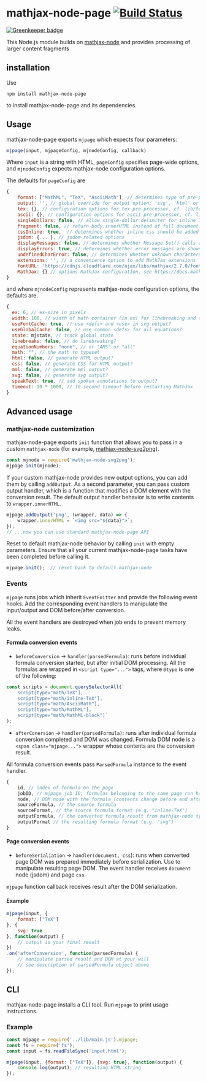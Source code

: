 # mathjax-node-page [![Build Status](https://travis-ci.org/roman-spiridonov/mathjax-node-page.svg?branch=master)](https://travis-ci.org/roman-spiridonov/mathjax-node-page)

[![Greenkeeper badge](https://badges.greenkeeper.io/pkra/mathjax-node-page.svg)](https://greenkeeper.io/)

This Node.js module builds on [mathjax-node](https://github.com/mathjax/mathjax-node) and provides processing of larger content fragments

## installation

Use

```
npm install mathjax-node-page
```

to install mathjax-node-page and its dependencies.

## Usage

mathjax-node-page exports `mjpage` which expects four parameters:

```javascript
mjpage(input, mjpageConfig, mjnodeConfig, callback)
```

Where `input` is a string with HTML, `pageConfig` specifies page-wide options, and `mjnodeConfig` expects mathjax-node configuration options.

The defaults for `pageConfig` are

```javascript
{
    format: ["MathML", "TeX", "AsciiMath"], // determines type of pre-processors to run
    output: '', // global override for output option; 'svg', 'html' or 'mml'
    tex: {}, // configuration options for tex pre-processor, cf. lib/tex.js
    ascii: {}, // configuration options for ascii pre-processor, cf. lib/ascii.js
    singleDollars: false, // allow single-dollar delimiter for inline TeX
    fragment: false, // return body.innerHTML instead of full document
    cssInline: true,  // determines whether inline css should be added
    jsdom: {... }, // jsdom-related options
    displayMessages: false, // determines whether Message.Set() calls are logged
    displayErrors: true, // determines whether error messages are shown on the console
    undefinedCharError: false, // determines whether unknown characters are saved in the error array
    extensions: '', // a convenience option to add MathJax extensions
    fontURL: 'https://cdnjs.cloudflare.com/ajax/libs/mathjax/2.7.0/fonts/HTML-CSS', // for webfont urls in the CSS for HTML output
    MathJax: {} // options MathJax configuration, see https://docs.mathjax.org
}
```
and where `mjnodeConfig` represents mathjax-node configuration options, the defaults are.

```javascript
{
  ex: 6, // ex-size in pixels
  width: 100, // width of math container (in ex) for linebreaking and tags
  useFontCache: true, // use <defs> and <use> in svg output?
  useGlobalCache: false, // use common <defs> for all equations?
  state: mjstate, // track global state
  linebreaks: false, // do linebreaking?
  equationNumbers: "none", // or "AMS" or "all"
  math: "", // the math to typeset
  html: false, // generate HTML output?
  css: false, // generate CSS for HTML output?
  mml: false, // generate mml output?
  svg: false, // generate svg output?
  speakText: true, // add spoken annotations to output?
  timeout: 10 * 1000, // 10 second timeout before restarting MathJax
}
```

## Advanced usage
### mathjax-node customization
mathjax-node-page exports `init` function that allows you to pass in a custom `mathjax-node`  (for example, [mathjax-node-svg2png](https://github.com/pkra/mathjax-node-svg2png)). 
```javascript
const mjnode = require('mathjax-node-svg2png');
mjpage.init(mjnode);
```

If your custom mathjax-node provides new output options, you can add them by calling `addOutput`. As a second parameter, you can pass custom output handler, which is a function that modifies a DOM element with the conversion result.  The default output handler behavior is to write contents to `wrapper.innerHTML`.
```javascript
mjpage.addOutput('png', (wrapper, data) => {
	wrapper.innerHTML = `<img src="${data}">`;
});
// ...now you can use standard mathjax-node-page API
```

Reset to default mathjax-node behavior by calling `init` with empty parameters. Ensure that all your current mathjax-node-page tasks have been completed before calling it. 
```javascript
mjpage.init();  // reset back to default mathjax-node
```

### Events
`mjpage` runs jobs which inherit `EventEmitter` and provide the following event hooks.
Add the corresponding event handlers to manipulate the input/output and DOM before/after conversion.

All the event handlers are destroyed when job ends to prevent memory leaks.

#### Formula conversion events 
* `beforeConversion` -> `handler(parsedFormula)`: runs before individual formula conversion started, but after initial DOM processing. All the formulas are wrapped in `<script type="...">` tags, where `@type` is one of the following:
```javascript
const scripts = document.querySelectorAll(`
    script[type="math/TeX"],
    script[type="math/inline-TeX"],
    script[type="math/AsciiMath"],
    script[type="math/MathML"],
    script[type="math/MathML-block"]`
);
```
* `afterConersion` -> `handler(parsedFormula)`: runs after individual formula conversion completed and DOM was changed. Formula DOM node is a `<span class="mjpage...">` wrapper whose contents are the conversion result. 

All formula conversion events pass `ParsedFormula` instance to the event handler.

```javascript
{
    id, // index of formula on the page
    jobID, // mjpage job ID; formulas belonging to the same page run have the same jobID 
    node, // DOM node with the formula (contents change before and after conversion)
    sourceFormula, // the source formula
    sourceFormat, // the source formula format (e.g. "inline-TeX")
    outputFormula, // the converted formula result from mathjax-node typeset function; use outputFormula[outputFormat] to get the resulting formula string 
    outputFormat // the resulting formula format (e.g. "svg")
}
```

#### Page conversion events
* `beforeSerialiation` -> `handler(document, css`): runs when converted page DOM was prepared immediately before serialization. Use to manipulate resulting page DOM. The event handler receives `document` node (jsdom) and page `css`. 

`mjpage` function callback receives result after the DOM serialization.  

#### Example
```javascript
mjpage(input, {
    format: ["TeX"]
}, {
    svg: true
}, function(output) {
    // output is your final result
})
.on('afterConversion', function(parsedFormula) {
    // manipulate parsed result and DOM at your will
    // see description of parsedFormula object above
});
```



## CLI

mathjax-node-page installs a CLI tool. Run `mjpage` to print usage instructions.

### Example

```javascript
const mjpage = require('../lib/main.js').mjpage;
const fs = require('fs');
const input = fs.readFileSync('input.html');

mjpage(input, {format: ["TeX"]}, {svg: true}, function(output) {
    console.log(output); // resulting HTML string
});
```
